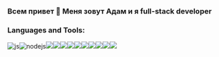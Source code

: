 ### Всем привет  👋 Меня зовут Адам и я full-stack developer

### Languages and Tools:
<img src="https://img.shields.io/badge/-JavaScript-090909?style=for-the-badge&logo=javascript&logoColor=yellow" alt="js"/><img src="https://img.shields.io/badge/-Node.js-090909?style=for-the-badge&logo=node.js&logoColor=gree" alt="nodejs"/><img src="https://img.shields.io/badge/-React-090909?style=for-the-badge&logo=react&logoColor=00FFFF"/><img src="https://img.shields.io/badge/-Redux-090909?style=for-the-badge&logo=redux&logoColor=8A2BE2"/><img src="https://img.shields.io/badge/-ReactRouter-090909?style=for-the-badge&logo=ReactRouter&logoColor=read"/><img src="https://img.shields.io/badge/-express-090909?style=for-the-badge&logo=express&logoColor=green"/><img src="https://img.shields.io/badge/-MySql-090909?style=for-the-badge&logo=mySql&logoColor=00ffff"/><img src="https://img.shields.io/badge/-MongoDB-090909?style=for-the-badge&logo=mongodb&logoColor=gree"/><img src="https://img.shields.io/badge/-MaterialUI-090909?style=for-the-badge&logo=materialUI&logoColor=47C5FB"/><img src="https://img.shields.io/badge/-bootstrap-090909?style=for-the-badge&logo=bootstrap&logoColor=aqua"/><img src="https://img.shields.io/badge/-GIT-090909?style=for-the-badge&logo=git&logoColor=write"/><img src="https://img.shields.io/badge/-heroku-090909?style=for-the-badge&logo=heroku&logoColor=write"/>

<!--
**adam-azhigov/adam-azhigov** is a ✨ _special_ ✨ repository because its `README.md` (this file) appears on your GitHub profile.

Here are some ideas to get you started:

- 🔭 I’m currently working on ...
- 🌱 I’m currently learning ...
- 👯 I’m looking to collaborate on ...
- 🤔 I’m looking for help with ...
- 💬 Ask me about ...
- 📫 How to reach me: ...
- 😄 Pronouns: ...
- ⚡ Fun fact: ...
-->

